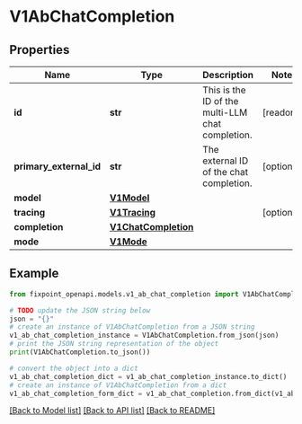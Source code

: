 # V1AbChatCompletion


## Properties

Name | Type | Description | Notes
------------ | ------------- | ------------- | -------------
**id** | **str** | This is the ID of the multi-LLM chat completion. | [readonly] 
**primary_external_id** | **str** | The external ID of the chat completion. | [optional] 
**model** | [**V1Model**](V1Model.md) |  | 
**tracing** | [**V1Tracing**](V1Tracing.md) |  | [optional] 
**completion** | [**V1ChatCompletion**](V1ChatCompletion.md) |  | 
**mode** | [**V1Mode**](V1Mode.md) |  | 

## Example

```python
from fixpoint_openapi.models.v1_ab_chat_completion import V1AbChatCompletion

# TODO update the JSON string below
json = "{}"
# create an instance of V1AbChatCompletion from a JSON string
v1_ab_chat_completion_instance = V1AbChatCompletion.from_json(json)
# print the JSON string representation of the object
print(V1AbChatCompletion.to_json())

# convert the object into a dict
v1_ab_chat_completion_dict = v1_ab_chat_completion_instance.to_dict()
# create an instance of V1AbChatCompletion from a dict
v1_ab_chat_completion_form_dict = v1_ab_chat_completion.from_dict(v1_ab_chat_completion_dict)
```
[[Back to Model list]](../README.md#documentation-for-models) [[Back to API list]](../README.md#documentation-for-api-endpoints) [[Back to README]](../README.md)


